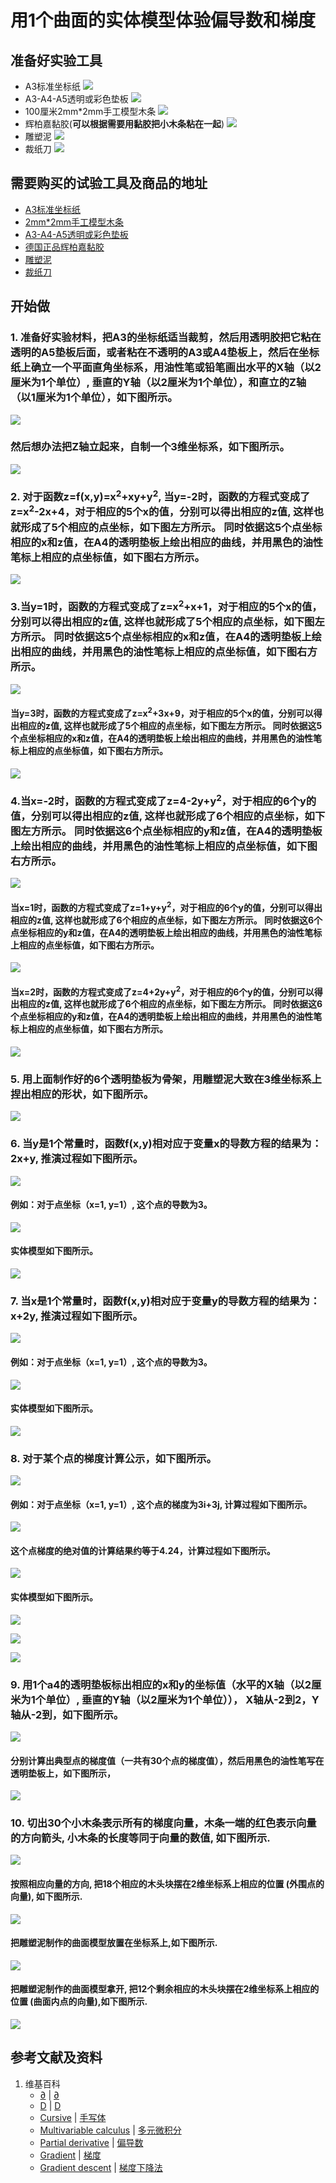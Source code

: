# 用1个曲面的实体模型体验偏导数和梯度

## 准备好实验工具

- A3标准坐标纸
![](/images/微分/多元函数微分/梯度和梯度下降的方法/用1个曲面的实体模型体验偏导数和梯度/A3标准坐标纸.jpg)
- A3-A4-A5透明或彩色垫板
![](/images/微分/多元函数微分/梯度和梯度下降的方法/用1个曲面的实体模型体验偏导数和梯度/A3-A4-A5透明或彩色垫板.jpg)
- 100厘米2mm*2mm手工模型木条
![](/images/微分/多元函数微分/梯度和梯度下降的方法/用1个曲面的实体模型体验偏导数和梯度/2mm手工模型木条.jpg)
- 辉柏嘉黏胶(**可以根据需要用黏胶把小木条粘在一起**)
![](/images/微分/多元函数微分/梯度和梯度下降的方法/用1个曲面的实体模型体验偏导数和梯度/辉柏嘉黏胶.jpg)
- 雕塑泥
![](/images/微分/多元函数微分/梯度和梯度下降的方法/用1个曲面的实体模型体验偏导数和梯度/雕塑泥.jpg)
- 裁纸刀
![](/images/微分/多元函数微分/梯度和梯度下降的方法/用1个曲面的实体模型体验偏导数和梯度/裁纸刀.jpg)


## 需要购买的试验工具及商品的地址

- [A3标准坐标纸](https://detail.tmall.com/item.htm?id=27142292922&ali_refid=a3_430583_1006:1105863285:N:dZ%20MV6sJ%20YlXqxaoC1QlJw==:77285e2bbcb0cebf9d00068f21bd840f&ali_trackid=1_77285e2bbcb0cebf9d00068f21bd840f&spm=a230r.1.14.1&skuId=3165771512170)
- [2mm*2mm手工模型木条](https://item.taobao.com/item.htm?spm=a1z09.2.0.0.7f642e8dJTGJWM&id=543446811425&_u=3c6ncud14e3)
- [A3-A4-A5透明或彩色垫板](https://detail.tmall.com/item.htm?id=572373987578&spm=a1z09.2.0.0.7f642e8dJTGJWM&_u=3c6ncud6913&skuId=3884138486259)
- [德国正品辉柏嘉黏胶](https://detail.tmall.com/item.htm?id=578158176708&spm=a1z09.2.0.0.7f642e8dJTGJWM&_u=3c6ncudc3bc&skuId=3997768894943)
- [雕塑泥](https://item.taobao.com/item.htm?spm=a230r.1.14.16.1c8354f4Ig6vLs&id=595424471145&ns=1&abbucket=9#detail)
- [裁纸刀](https://detail.tmall.com/item.htm?spm=a230r.1.14.79.1e012168BY0hrV&id=525626246187&ns=1&abbucket=9&skuId=4023711373509)

## 开始做

### 1. 准备好实验材料，把A3的坐标纸适当裁剪，然后用透明胶把它粘在透明的A5垫板后面，或者粘在不透明的A3或A4垫板上，然后在坐标纸上确立一个平面直角坐标系，用油性笔或铅笔画出水平的X轴（以2厘米为1个单位）, 垂直的Y轴（以2厘米为1个单位），和直立的Z轴（以1厘米为1个单位），如下图所示。

![](/images/微分/多元函数微分/梯度和梯度下降的方法/用1个曲面的实体模型体验偏导数和梯度/1a1.jpg)

### 然后想办法把Z轴立起来，自制一个3维坐标系，如下图所示。

![](/images/微分/多元函数微分/梯度和梯度下降的方法/用1个曲面的实体模型体验偏导数和梯度/1a2.jpg)

### 2. 对于函数z=f(x,y)=x<sup>2</sup>+xy+y<sup>2</sup>, 当y=-2时，函数的方程式变成了z=x<sup>2</sup>-2x+4，对于相应的5个x的值，分别可以得出相应的z值, 这样也就形成了5个相应的点坐标，如下图左方所示。 同时依据这5个点坐标相应的x和z值，在A4的透明垫板上绘出相应的曲线，并用黑色的油性笔标上相应的点坐标值，如下图右方所示。

![](/images/微分/多元函数微分/梯度和梯度下降的方法/用1个曲面的实体模型体验偏导数和梯度/2a1.jpg)

### 3.当y=1时，函数的方程式变成了z=x<sup>2</sup>+x+1，对于相应的5个x的值，分别可以得出相应的z值, 这样也就形成了5个相应的点坐标，如下图左方所示。 同时依据这5个点坐标相应的x和z值，在A4的透明垫板上绘出相应的曲线，并用黑色的油性笔标上相应的点坐标值，如下图右方所示。

![](/images/微分/多元函数微分/梯度和梯度下降的方法/用1个曲面的实体模型体验偏导数和梯度/3a1.jpg)

#### 当y=3时，函数的方程式变成了z=x<sup>2</sup>+3x+9，对于相应的5个x的值，分别可以得出相应的z值, 这样也就形成了5个相应的点坐标，如下图左方所示。 同时依据这5个点坐标相应的x和z值，在A4的透明垫板上绘出相应的曲线，并用黑色的油性笔标上相应的点坐标值，如下图右方所示。

![](/images/微分/多元函数微分/梯度和梯度下降的方法/用1个曲面的实体模型体验偏导数和梯度/3a2.jpg)

### 4.当x=-2时，函数的方程式变成了z=4-2y+y<sup>2</sup>，对于相应的6个y的值，分别可以得出相应的z值, 这样也就形成了6个相应的点坐标，如下图左方所示。 同时依据这6个点坐标相应的y和z值，在A4的透明垫板上绘出相应的曲线，并用黑色的油性笔标上相应的点坐标值，如下图右方所示。

![](/images/微分/多元函数微分/梯度和梯度下降的方法/用1个曲面的实体模型体验偏导数和梯度/4a1.jpg)

#### 当x=1时，函数的方程式变成了z=1+y+y<sup>2</sup>，对于相应的6个y的值，分别可以得出相应的z值, 这样也就形成了6个相应的点坐标，如下图左方所示。 同时依据这6个点坐标相应的y和z值，在A4的透明垫板上绘出相应的曲线，并用黑色的油性笔标上相应的点坐标值，如下图右方所示。

![](/images/微分/多元函数微分/梯度和梯度下降的方法/用1个曲面的实体模型体验偏导数和梯度/4a2.jpg)

#### 当x=2时，函数的方程式变成了z=4+2y+y<sup>2</sup>，对于相应的6个y的值，分别可以得出相应的z值, 这样也就形成了6个相应的点坐标，如下图左方所示。 同时依据这6个点坐标相应的y和z值，在A4的透明垫板上绘出相应的曲线，并用黑色的油性笔标上相应的点坐标值，如下图右方所示。

![](/images/微分/多元函数微分/梯度和梯度下降的方法/用1个曲面的实体模型体验偏导数和梯度/4a3.jpg)

### 5. 用上面制作好的6个透明垫板为骨架，用雕塑泥大致在3维坐标系上捏出相应的形状，如下图所示。

![](/images/微分/多元函数微分/梯度和梯度下降的方法/用1个曲面的实体模型体验偏导数和梯度/5a.jpg)

### 6. 当y是1个常量时，函数f(x,y)相对应于变量x的导数方程的结果为：2x+y, 推演过程如下图所示。

![](/images/微分/多元函数微分/梯度和梯度下降的方法/用1个曲面的实体模型体验偏导数和梯度/6a1.jpg)

#### 例如：对于点坐标（x=1, y=1）, 这个点的导数为3。

![](/images/微分/多元函数微分/梯度和梯度下降的方法/用1个曲面的实体模型体验偏导数和梯度/6a2.jpg)

#### 实体模型如下图所示。

![](/images/微分/多元函数微分/梯度和梯度下降的方法/用1个曲面的实体模型体验偏导数和梯度/6a3.jpg)

### 7. 当x是1个常量时，函数f(x,y)相对应于变量y的导数方程的结果为：x+2y, 推演过程如下图所示。

![](/images/微分/多元函数微分/梯度和梯度下降的方法/用1个曲面的实体模型体验偏导数和梯度/7a1.jpg)

#### 例如：对于点坐标（x=1, y=1）, 这个点的导数为3。

![](/images/微分/多元函数微分/梯度和梯度下降的方法/用1个曲面的实体模型体验偏导数和梯度/7a2.jpg)

#### 实体模型如下图所示。

![](/images/微分/多元函数微分/梯度和梯度下降的方法/用1个曲面的实体模型体验偏导数和梯度/7a3.jpg)

### 8. 对于某个点的梯度计算公示，如下图所示。

![](/images/微分/多元函数微分/梯度和梯度下降的方法/用1个曲面的实体模型体验偏导数和梯度/8a1.jpg)

#### 例如：对于点坐标（x=1, y=1）, 这个点的梯度为3i+3j, 计算过程如下图所示。

![](/images/微分/多元函数微分/梯度和梯度下降的方法/用1个曲面的实体模型体验偏导数和梯度/8a2.jpg)

#### 这个点梯度的绝对值的计算结果约等于4.24，计算过程如下图所示。

![](/images/微分/多元函数微分/梯度和梯度下降的方法/用1个曲面的实体模型体验偏导数和梯度/8a2-2.jpg)

#### 实体模型如下图所示。

![](/images/微分/多元函数微分/梯度和梯度下降的方法/用1个曲面的实体模型体验偏导数和梯度/8a3.jpg)

![](/images/微分/多元函数微分/梯度和梯度下降的方法/用1个曲面的实体模型体验偏导数和梯度/8a4.jpg)

![](/images/微分/多元函数微分/梯度和梯度下降的方法/用1个曲面的实体模型体验偏导数和梯度/8a5.jpg)

### 9. 用1个a4的透明垫板标出相应的x和y的坐标值（水平的X轴（以2厘米为1个单位）, 垂直的Y轴（以2厘米为1个单位））， X轴从-2到2，Y轴从-2到，如下图所示。

![](/images/微分/多元函数微分/梯度和梯度下降的方法/用1个曲面的实体模型体验偏导数和梯度/9a1.jpg)

#### 分别计算出典型点的梯度值（一共有30个点的梯度值），然后用黑色的油性笔写在透明垫板上，如下图所示，

![](/images/微分/多元函数微分/梯度和梯度下降的方法/用1个曲面的实体模型体验偏导数和梯度/9a2.jpg)

### 10. 切出30个小木条表示所有的梯度向量，木条一端的红色表示向量的方向箭头, 小木条的长度等同于向量的数值, 如下图所示.

![](/images/微分/多元函数微分/梯度和梯度下降的方法/用1个曲面的实体模型体验偏导数和梯度/10a1.jpg)

#### 按照相应向量的方向, 把18个相应的木头块摆在2维坐标系上相应的位置 (外围点的向量), 如下图所示. 

![](/images/微分/多元函数微分/梯度和梯度下降的方法/用1个曲面的实体模型体验偏导数和梯度/10a2.jpg)

#### 把雕塑泥制作的曲面模型放置在坐标系上,如下图所示. 

![](/images/微分/多元函数微分/梯度和梯度下降的方法/用1个曲面的实体模型体验偏导数和梯度/10a3.jpg)

#### 把雕塑泥制作的曲面模型拿开, 把12个剩余相应的木头块摆在2维坐标系上相应的位置 (曲面内点的向量),如下图所示. 

![](/images/微分/多元函数微分/梯度和梯度下降的方法/用1个曲面的实体模型体验偏导数和梯度/10a4.jpg)

## 参考文献及资料

1. 维基百科
	- [∂](https://en.wikipedia.org/wiki/∂) | [∂](https://zh.wikipedia.org/wiki/∂)  
	- [D](https://en.wikipedia.org/wiki/D) | [D](https://zh.wikipedia.org/wiki/D)  
	- [Cursive](https://en.wikipedia.org/wiki/Cursive) | [手写体](https://zh.wikipedia.org/wiki/手写体)  
	- [Multivariable calculus](https://en.wikipedia.org/wiki/Multivariable_calculus) | [多元微积分](https://zh.wikipedia.org/wiki/多元微积分) 
	- [Partial derivative](https://en.wikipedia.org/wiki/Partial_derivative) | [偏导数](https://zh.wikipedia.org/wiki/偏导数) 
	- [Gradient](https://en.wikipedia.org/wiki/Gradient) | [梯度](https://zh.wikipedia.org/wiki/梯度)  
	- [Gradient descent](https://en.wikipedia.org/wiki/Gradient_descent) | [梯度下降法](https://zh.wikipedia.org/wiki/梯度下降法)  




